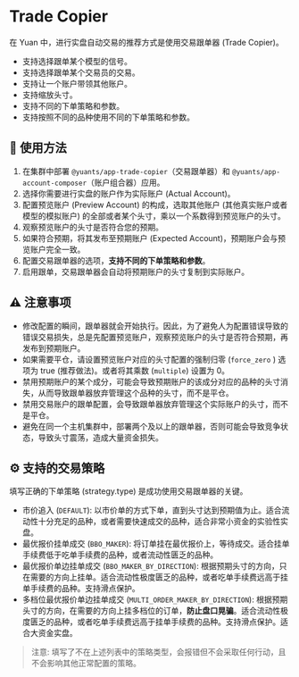 # Trade Copier

在 Yuan 中，进行实盘自动交易的推荐方式是使用交易跟单器 (Trade Copier)。

- 支持选择跟单某个模型的信号。
- 支持选择跟单某个交易员的交易。
- 支持让一个账户带领其他账户。
- 支持缩放头寸。
- 支持不同的下单策略和参数。
- 支持按照不同的品种使用不同的下单策略和参数。

## 📒 使用方法

1. 在集群中部署 `@yuants/app-trade-copier`（交易跟单器）和 `@yuants/app-account-composer`（账户组合器）应用。
1. 选择你需要进行实盘的账户作为实际账户 (Actual Account)。
1. 配置预览账户 (Preview Account) 的构成，选取其他账户 (其他真实账户或者模型的模拟账户) 的全部或者某个头寸，乘以一个系数得到预览账户的头寸。
1. 观察预览账户的头寸是否符合您的预期。
1. 如果符合预期，将其发布至预期账户 (Expected Account)，预期账户会与预览账户完全一致。
1. 配置交易跟单器的选项，**支持不同的下单策略和参数**。
1. 启用跟单，交易跟单器会自动将预期账户的头寸复制到实际账户。

## ⚠️ 注意事项

- 修改配置的瞬间，跟单器就会开始执行。因此，为了避免人为配置错误导致的错误交易损失，总是先配置预览账户，观察预览账户的头寸是否符合预期，再发布到预期账户。
- 如果需要平仓，请设置预览账户对应的头寸配置的强制归零 (`force_zero` ) 选项为 true (推荐做法)。或者将其乘数 (`multiple`) 设置为 0。
- 禁用预期账户的某个成分，可能会导致预期账户的该成分对应的品种的头寸消失，从而导致跟单器放弃管理这个品种的头寸，而不是平仓。
- 禁用交易账户的跟单配置，会导致跟单器放弃管理这个实际账户的头寸，而不是平仓。
- 避免在同一个主机集群中，部署两个及以上的跟单器，否则可能会导致竞争状态，导致头寸震荡，造成大量资金损失。

## ⚙️ 支持的交易策略

填写正确的下单策略 (strategy.type) 是成功使用交易跟单器的关键。

- 市价追入 (`DEFAULT`): 以市价单的方式下单，直到头寸达到预期值为止。适合流动性十分充足的品种，或者需要快速成交的品种，适合非常小资金的实验性实盘。
- 最优报价挂单成交 (`BBO_MAKER`): 将订单挂在最优报价上，等待成交。适合挂单手续费低于吃单手续费的品种，或者流动性匮乏的品种。
- 最优报价单边挂单成交 (`BBO_MAKER_BY_DIRECTION`): 根据预期头寸的方向，只在需要的方向上挂单。适合流动性极度匮乏的品种，或者吃单手续费远高于挂单手续费的品种。支持滑点保护。
- 多档位最优报价单边挂单成交 (`MULTI_ORDER_MAKER_BY_DIRECTION`): 根据预期头寸的方向，在需要的方向上挂多档位的订单，**防止盘口晃骗**。适合流动性极度匮乏的品种，或者吃单手续费远高于挂单手续费的品种。支持滑点保护。适合大资金实盘。

> 注意: 填写了不在上述列表中的策略类型，会报错但不会采取任何行动，且不会影响其他正常配置的策略。

